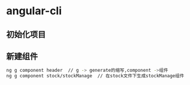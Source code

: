 # angular-cli

## 初始化项目

## 新建组件

```bash
ng g component header  // g -> generate的缩写,component ->组件
ng g component stock/stockManage  // 在stock文件下生成stockManage组件
```